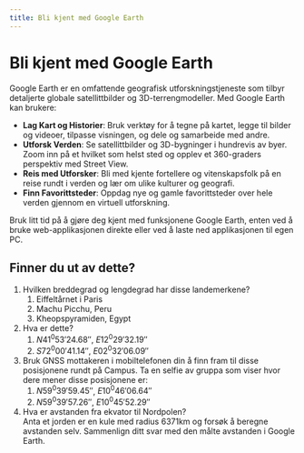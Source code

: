 ```yaml
---
title: Bli kjent med Google Earth
---
```


# Bli kjent med Google Earth

Google Earth er en omfattende geografisk utforskningstjeneste som tilbyr detaljerte globale satellittbilder og 3D-terrengmodeller. Med Google Earth kan brukere:

- **Lag Kart og Historier**: Bruk verktøy for å tegne på kartet, legge til bilder og videoer, tilpasse visningen, og dele og samarbeide med andre.
- **Utforsk Verden**: Se satellittbilder og 3D-bygninger i hundrevis av byer. Zoom inn på et hvilket som helst sted og opplev et 360-graders perspektiv med Street View.
- **Reis med Utforsker**: Bli med kjente fortellere og vitenskapsfolk på en reise rundt i verden og lær om ulike kulturer og geografi.
- **Finn Favorittsteder**: Oppdag nye og gamle favorittsteder over hele verden gjennom en virtuell utforskning.

Bruk litt tid på å gjøre deg kjent med funksjonene Google Earth, enten ved å bruke web-applikasjonen direkte eller ved å laste ned applikasjonen til egen PC.

## Finner du ut av dette?
1. Hvilken breddegrad og lengdegrad har disse landemerkene?
    1. Eiffeltårnet i Paris
    2. Machu Picchu, Peru
    3. Kheopspyramiden, Egypt
1. Hva er dette?
    1. $N41^0 53' 24.68''$, $E12^0 29' 32.19''$
    1. $S72^0 00' 41.14''$, $E02^0 32' 06.09''$
1. Bruk GNSS mottakeren i mobiltelefonen din å finn fram til disse posisjonene rundt på Campus. Ta en selfie av gruppa som viser hvor dere mener disse posisjonene er:
    1. $N59^0 39' 59.45''$, $E10^0 46' 06.64''$
    1. $N59^0 39' 57.26''$, $E10^0 45' 52.29''$
1. Hva er avstanden fra ekvator til Nordpolen? <br>Anta et jorden er en kule med radius 6371km og forsøk å beregne avstanden selv. Sammenlign ditt svar med den målte avstanden i Google Earth.



